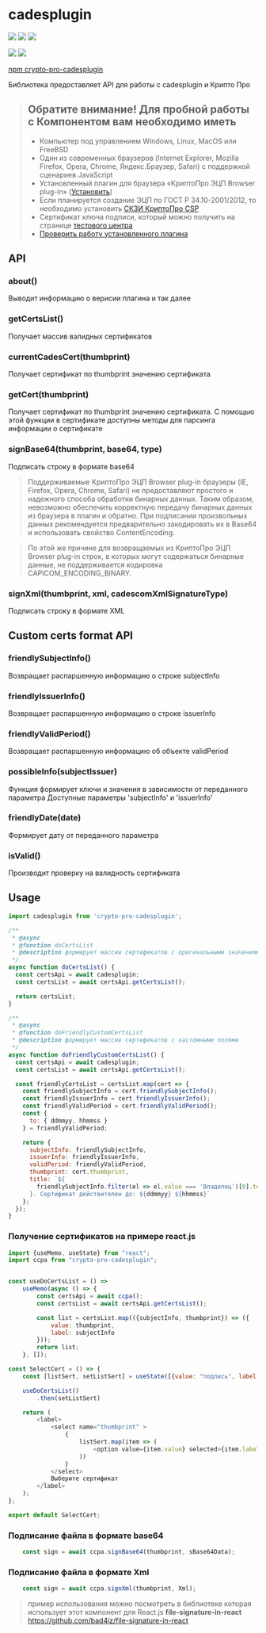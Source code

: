 # cadesplugin

![](https://travis-ci.com/bad4iz/crypto-pro-cadesplugin.svg?branch=main)
![](https://img.shields.io/npm/v/crypto-pro-cadesplugin.svg)
![](https://img.shields.io/npm/dt/crypto-pro-cadesplugin.svg)

![](https://img.shields.io/github/commit-activity/m/bad4iz/crypto-pro-cadesplugin.svg)
![](https://img.shields.io/github/last-commit/bad4iz/crypto-pro-cadesplugin.svg)

[npm crypto-pro-cadesplugin](https://www.npmjs.com/package/crypto-pro-cadesplugin)  


Библиотека предоставляет API для работы c cadesplugin и Крипто Про

> ## Обратите внимание! Для пробной работы с Компонентом вам необходимо иметь
> * Компьютер под управлением Windows, Linux, MacOS или FreeBSD
> * Один из современных браузеров (Internet Explorer, Mozilla Firefox, Opera, Chrome, Яндекс.Браузер, Safari) с поддержкой сценариев JavaScript
> * Установленный плагин для браузера «КриптоПро ЭЦП Browser plug-in» ([Установить](https://www.cryptopro.ru/products/cades/plugin/get_2_0))
> * Если планируется создание ЭЦП по ГОСТ Р 34.10-2001/2012, то необходимо установить [СКЗИ КриптоПро CSP](https://www.cryptopro.ru/products/csp/overview)
> * Cертификат ключа подписи, который можно получить на странице [тестового центра](https://www.cryptopro.ru/certsrv/certrqma.asp)
> * [Проверить работу установленного плагина](https://www.cryptopro.ru/sites/default/files/products/cades/demopage/simple.html)


## API

### about()

Выводит информацию о верисии плагина и так далее

### getCertsList()

Получает массив валидных сертификатов

### currentCadesCert(thumbprint)

Получает сертификат по thumbprint значению сертификата

### getCert(thumbprint)

Получает сертификат по thumbprint значению сертификата.
С помощью этой функции в сертификате доступны методы для парсинга информации о сертификате

### signBase64(thumbprint, base64, type)
Подписать строку в формате base64
> Поддерживаемые КриптоПро ЭЦП Browser plug-in браузеры (IE, Firefox, Opera, Chrome, Safari) не предоставляют простого и надежного способа обработки бинарных данных. Таким образом, невозможно обеспечить корректную передачу бинарных данных из браузера в плагин и обратно.
При подписании произвольных данных рекомендуется предварительно закодировать их в Base64 и использовать свойство ContentEncoding.

> По этой же причине для возвращаемых из КриптоПро ЭЦП Browser plug-in строк, в которых могут содержаться бинарные данные, не поддерживается кодировка CAPICOM_ENCODING_BINARY.


### signXml(thumbprint, xml, cadescomXmlSignatureType)

Подписать строку в формате XML

## Custom certs format API

### friendlySubjectInfo()

Возвращает распаршенную информацию о строке subjectInfo

### friendlyIssuerInfo()

Возвращает распаршенную информацию о строке issuerInfo

### friendlyValidPeriod()

Возвращает распаршенную информацию об объекте validPeriod

### possibleInfo(subjectIssuer)

Функция формирует ключи и значения в зависимости от переданного параметра
Доступные параметры 'subjectInfo' и 'issuerInfo'

### friendlyDate(date)

Формирует дату от переданного параметра

### isValid()

Производит проверку на валидность сертификата

## Usage

```js
import cadesplugin from 'crypto-pro-cadesplugin';

/**
 * @async
 * @function doCertsList
 * @description формирует массив сертификатов с оригинальными значениями
 */
async function doCertsList() {
  const certsApi = await cadesplugin;
  const certsList = await certsApi.getCertsList();

  return certsList;
}

/**
 * @async
 * @function doFriendlyCustomCertsList
 * @description формирует массив сертификатов с кастомными полями
 */
async function doFriendlyCustomCertsList() {
  const certsApi = await cadesplugin;
  const certsList = await certsApi.getCertsList();

  const friendlyCertsList = certsList.map(cert => {
    const friendlySubjectInfo = cert.friendlySubjectInfo();
    const friendlyIssuerInfo = cert.friendlyIssuerInfo();
    const friendlyValidPeriod = cert.friendlyValidPeriod();
    const {
      to: { ddmmyy, hhmmss }
    } = friendlyValidPeriod;

    return {
      subjectInfo: friendlySubjectInfo,
      issuerInfo: friendlyIssuerInfo,
      validPeriod: friendlyValidPeriod,
      thumbprint: cert.thumbprint,
      title: `${
        friendlySubjectInfo.filter(el => el.value === 'Владелец')[0].text
      }. Сертификат действителен до: ${ddmmyy} ${hhmmss}`
    };
  });
}
```
### Получение сертификатов на примере react.js
```js
import {useMemo, useState} from "react";
import ccpa from "crypto-pro-cadesplugin";


const useDoCertsList = () =>
    useMemo(async () => {
        const certsApi = await ccpa();
        const certsList = await certsApi.getCertsList();

        const list = certsList.map(({subjectInfo, thumbprint}) => ({
            value: thumbprint,
            label: subjectInfo
        }));
        return list;
    }, []);

const SelectCert = () => {
    const [listSert, setListSert] = useState([{value: "подпись", label: "подпись"}]);

    useDoCertsList()
        .then(setListSert)

    return (
        <label>
            <select name="thumbprint" >
                {
                    listSert.map(item => (
                        <option value={item.value} selected>{item.label}</option>
                    ))
                }
            </select>
            Выберите сертификат
        </label>
    );
};

export default SelectCert;
```

### Подписание файла в формате base64
```js
    const sign = await ccpa.signBase64(thumbprint, sBase64Data);
```

### Подписание файла в формате Xml
```js
    const sign = await ccpa.signXml(thumbprint, Xml);
```

> пример использования можно посмотреть в библиотеке которая использует этот компонент для React.js **file-signature-in-react**
> https://github.com/bad4iz/file-signature-in-react